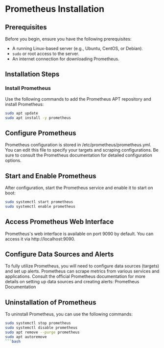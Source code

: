 # Prometheus Installation

## Prerequisites

Before you begin, ensure you have the following prerequisites:

- A running Linux-based server (e.g., Ubuntu, CentOS, or Debian).
- `sudo` or root access to the server.
- An internet connection for downloading Prometheus.

## Installation Steps

### Install Prometheus

Use the following commands to add the Prometheus APT repository and install Prometheus:

```bash
sudo apt update
sudo apt install -y prometheus
```
## Configure Prometheus

Prometheus configuration is stored in /etc/prometheus/prometheus.yml. You can edit this file to specify your targets and scraping configurations. Be sure to consult the Prometheus documentation for detailed configuration options.

## Start and Enable Prometheus
After configuration, start the Prometheus service and enable it to start on boot:

```bash
sudo systemctl start prometheus
sudo systemctl enable prometheus
```

## Access Prometheus Web Interface
Prometheus's web interface is available on port 9090 by default. You can access it via http://localhost:9090.

## Configure Data Sources and Alerts
To fully utilize Prometheus, you will need to configure data sources (targets) and set up alerts. Prometheus can scrape metrics from various services and applications. Consult the official Prometheus documentation for more details on setting up data sources and creating alerts: Prometheus Documentation

## Uninstallation of Prometheus
To uninstall Prometheus, you can use the following commands:

```bash
sudo systemctl stop prometheus
sudo systemctl disable prometheus
sudo apt remove --purge prometheus
sudo apt autoremove
```bash
